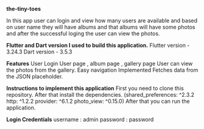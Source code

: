 **the-tiny-toes**

In this app user can login and view how many users are available and based on user name they will have albums and that albums will have some photos and after the successful loging the user can view the photos.

**Flutter and Dart version I used to build this application.**
Flutter version -  3.24.3
Dart version - 3.5.3

**Features**
User Login
User page , album page , gallery page
User can view the photos from the gallery.
Easy navigation Implemented
Fetches data from the JSON placeholder.


**Instructions to implement this application**
First you need to clone this repository.
After that install the dependencies.
(shared_preferences: ^2.3.2
  http: ^1.2.2
  provider: ^6.1.2
  photo_view: ^0.15.0)
After that you can run the application.

**Login Credentials**
username : admin
password : password